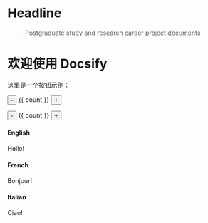 # Headline

> Postgraduate study and research career project documents


# 欢迎使用 Docsify

这里是一个按钮示例：

<button-counter></button-counter>


<p>
  <button @click="count -= 1">-</button>
  {{ count }}
  <button @click="count += 1">+</button>
</p>

<div id="counter">
  <button @click="count -= 1">-</button>
  {{ count }}
  <button @click="count += 1">+</button>
</div>

<!-- tabs:start -->

#### **English**

Hello!

#### **French**

Bonjour!

#### **Italian**

Ciao!

<!-- tabs:end -->
